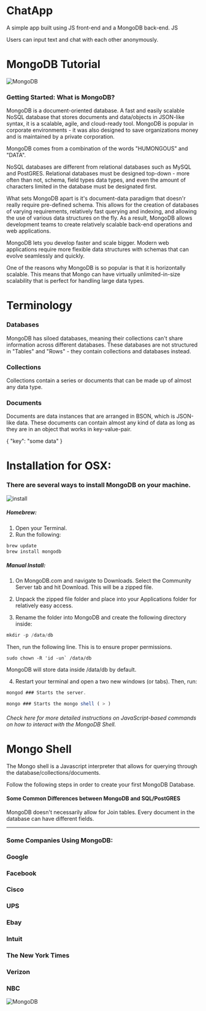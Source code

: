 # ChatApp
A simple app built using JS front-end and a MongoDB back-end. JS 

Users can input text and chat with each other anonymously.

# MongoDB Tutorial
![MongoDB](https://webassets.mongodb.com/_com_assets/cms/MongoDB-Logo-5c3a7405a85675366beb3a5ec4c032348c390b3f142f5e6dddf1d78e2df5cb5c.png)

### Getting Started: What is MongoDB?
MongoDB is a document-oriented database. A fast and easily scalable NoSQL database that stores documents and data/objects in JSON-like syntax, it is a scalable, agile, and cloud-ready tool. MongoDB is popular in corporate environments - it was also designed to save organizations money and is maintained by a private corporation.

MongoDB comes from a combination of the words "HUMONGOUS" and "DATA".

NoSQL databases are different from relational databases such as MySQL and PostGRES. Relational databases must be designed top-down - more often than not, schema, field types data types, and even the amount of characters limited in the database must be designated first.

What sets MongoDB apart is it's document-data paradigm that doesn'r really require pre-defined schema. This allows for the creation of databases of varying requirements, relatively fast querying and indexing, and allowing the use of various data structures on the fly. As a result, MongoDB allows development teams to create relatively scalable back-end operations and web applications. 

MongoDB lets you develop faster and scale bigger. Modern web applications require more flexible data structures with schemas that can evolve seamlessly and quickly.

One of the reasons why MongoDB is so popular is that it is horizontally scalable. This means that Mongo can have virtually unlimited-in-size scalability that is perfect for handling large data types.

# Terminology

### Databases
MongoDB has siloed databases, meaning their collections can't share information across different databases. These databases are not structured in "Tables" and "Rows" - they contain collections and databases instead. 

### Collections
Collections contain a series or documents that can be made up of almost any data type.

### Documents
Documents are data instances that are arranged in BSON, which is JSON-like data. These documents can contain almost any kind of data as long as they are in an object that works in key-value-pair.

{
    "key": "some data"
}

# Installation for OSX:
### There are several ways to install MongoDB on your machine.

![install](https://www.iconexperience.com/_img/o_collection_png/green_dark_grey/512x512/plain/install.png)

##### Homebrew:
1) Open your Terminal.
2) Run the following:
```javascript
brew update
brew install mongodb
```

##### Manual Install:
1) On MongoDB.com and navigate to Downloads. Select the Community Server tab and hit Download. This will be a zipped file.

2) Unpack the zipped file folder and place into your Applications folder for relatively easy access.

3) Rename the folder into MongoDB and create the following directory inside:
```javascript
mkdir -p /data/db
```
Then, run the following line. This is to ensure proper permissions.
```
sudo chown -R 'id -un` /data/db
```

MongoDB will store data inside /data/db by default. 

4) Restart your terminal and open a two new windows (or tabs). Then, run:
```javascript
mongod ### Starts the server. 
```

```javascript
mongo ### Starts the mongo shell ( > )
```

###### Check here for more detailed instructions on JavaScript-based commands on how to interact with the MongoDB Shell.

# Mongo Shell
The Mongo shell is a Javascript interpreter that allows for querying through the database/collections/documents.

Follow the following steps in order to create your first MongoDB Database.

#### Some Common Differences between MongoDB and SQL/PostGRES
MongoDB doesn't necessarily allow for Join tables. 
Every document in the database can have different fields.

<hr>

### Some Companies Using MongoDB:
### Google
### Facebook
### Cisco
### UPS
### Ebay
### Intuit
### The New York Times
### Verizon
### NBC

![MongoDB](https://www.mongodb.com/assets/images/resource-center/icons/university.svg)
